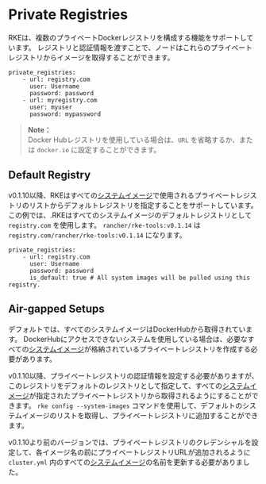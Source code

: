 # Private Registries

RKEは、複数のプライベートDockerレジストリを構成する機能をサポートしています。
レジストリと認証情報を渡すことで、ノードはこれらのプライベートレジストリからイメージを取得することができます。

```
private_registries:
    - url: registry.com
      user: Username
      password: password
    - url: myregistry.com
      user: myuser
      password: mypassword
```

> **Note：**  
> Docker Hubレジストリを使用している場合は、`URL` を省略するか、または `docker.io` に設定することができます。

## Default Registry

v0.1.10以降、RKEはすべての[システムイメージ](https://rancher.com/docs/rke/v0.1.x/en/config-options/system-images/)で使用されるプライベートレジストリのリストからデフォルトレジストリを指定することをサポートしています。
この例では、.RKEはすべてのシステムイメージのデフォルトレジストリとして `registry.com` を使用します。
`rancher/rke-tools:v0.1.14` は `registry.com/rancher/rke-tools:v0.1.14` になります。

```
private_registries:
    - url: registry.com
      user: Username
      password: password
      is_default: true # All system images will be pulled using this registry. 
```

## Air-gapped Setups

デフォルトでは、すべてのシステムイメージはDockerHubから取得されています。
DockerHubにアクセスできないシステムを使用している場合は、必要なすべての[システムイメージ](https://rancher.com/docs/rke/v0.1.x/en/config-options/system-images/)が格納されているプライベートレジストリを作成する必要があります。

v0.1.10以降、プライベートレジストリの認証情報を設定する必要がありますが、このレジストリをデフォルトのレジストリとして指定して、すべての[システムイメージ](https://rancher.com/docs/rke/v0.1.x/en/config-options/system-images/)が指定されたプライベートレジストリから取得されるようにすることができます。
`rke config --system-images` コマンドを使用して、デフォルトのシステムイメージのリストを取得し、プライベートレジストリに追加することができます。

v0.1.10より前のバージョンでは、プライベートレジストリのクレデンシャルを設定して、各イメージ名の前にプライベートレジストリURLが追加されるように `cluster.yml` 内のすべての[システムイメージ](https://rancher.com/docs/rke/v0.1.x/en/config-options/system-images/)の名前を更新する必要がありました。

